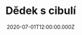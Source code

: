 ---
title: Dědek s cibulí
status: Published
date: 2020-07-01T12:00:00.000Z
text: |-
  Na posledním kilometru\
  medle vedle bedny s cibulí\
  seděl dědek, osud čet´z run,\
  ať se holky taky vybulí.

  Jak se na mě podíval,\
  popotah´si šle,\
  ve vousech se drbal jaký div, ale\
  když tu náhle sebou o zem šleh´

  Mě nosí chromá kobyla,\
  jiná na mě, jiná na mě, jiná na mě nezbyla.\
  Ať si kulhá do svahu,\
  má vytrvalost, srdce, věrnost,\
  vytrvalost, srdce, odvahu.

  Všecky tetky od naproti\
  seběhly se trapem v jeden šik,\
  klevetějí, hlavou kroutí,\
  a koukají se na ten dědkův trik.

  Nač se mordovat máme\
  s cizím osudem,\
  dříve než ten svůj poznáme,\
  na věky tu přece nebudem.

  Mě nosí chromá kobyla,\
  jiná na mě, jiná na mě, jiná na mě nezbyla.\
  Ať si kulhá do svahu,\
  má vytrvalost, srdce, věrnost,\
  vytrvalost, srdce, odvahu.

  Na posledním kilometru\
  cibulička se tam kutálí,\
  větu větru se rtu setru\
  dědkovi ať se tam neválí.

  Tetky už si zuby brousejí\
  na ten jeho flek,\
  voklepal se dědek jeden,\
  řek Ale fuj, to sem se ňáko lek´.

  Mě nosí chromá kobyla,\
  jiná na mě, jiná na mě, jiná na mě nezbyla.\
  Ať si kulhá do svahu,\
  má vytrvalost, srdce, věrnost,\
  vytrvalost, srdce, odvahu.

  Ba jo
---